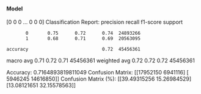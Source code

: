#### Model
[0 0 0 ... 0 0 0]
Classification Report:
              precision    recall  f1-score   support

           0       0.75      0.72      0.74  24893266
           1       0.68      0.71      0.69  20563095

    accuracy                           0.72  45456361
   macro avg       0.71      0.72      0.71  45456361
weighted avg       0.72      0.72      0.72  45456361

Accuracy: 0.7164893819811049
Confusion Matrix:
[[17952150  6941116]
 [ 5946245 14616850]]
Confusion Matrix (%):
[[39.49315256 15.26984529]
 [13.08121651 32.15578563]]
